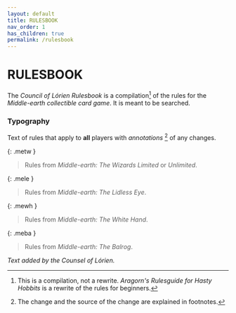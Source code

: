 ```yaml
---
layout: default
title: RULESBOOK
nav_order: 1
has_children: true
permalink: /rulesbook
---
```


# RULESBOOK

The _Council of Lórien Rulesbook_ is a compilation[^compilation] of the rules for the _Middle-earth collectible card game_. It is meant to be searched.

### Typography

Text of rules that apply to **all** players with _annotations_ [^changes] of any changes. 

{: .metw }
> Rules from _Middle-earth: The Wizards Limited_ or _Unlimited_.  

{: .mele }
> Rules from _Middle-earth: The Lidless Eye_.  

{: .mewh }
> Rules from _Middle-earth: The White Hand_.   

{: .meba }
> Rules from _Middle-earth: The Balrog_.

_Text added by the Counsel of Lórien._

[^compilation]: This is a compilation, not a rewrite. _Aragorn's Rulesguide for Hasty Hobbits_ is a rewrite of the rules for beginners.
[^changes]: The change and the source of the change are explained in footnotes.
